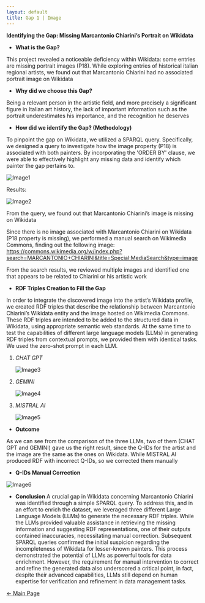 ```yaml
---
layout: default
title: Gap 1 | Image
---
```


**Identifying the Gap: Missing Marcantonio Chiarini’s Portrait on Wikidata**

- **What is the Gap?**

This project revealed a noticeable deficiency within Wikidata: some entries are missing portrait images (P18). While exploring entries of historical italian regional artists, we found out that Marcantonio Chiarini had no associated portrait image on Wikidata

- **Why did we choose this Gap?**

Being a relevant person in the artistic field, and more precisely a significant figure in Italian art history, the lack of important information such as the portrait underestimates his importance, and the recognition he deserves

- **How did we identify the Gap? (Methodology)**

To pinpoint the gap on Wikidata, we utilized a SPARQL query. Specifically, we designed a query to investigate how the image property (P18) is associated with both painters. By incorporating the 'ORDER BY' clause, we were able to effectively highlight any missing data and identify which painter the gap pertains to.

![Image1](/abremipainters/assets/images/Immagine3.jpg) 

Results: 

![Image2](/abremipainters/assets/images/Immagine4.jpg)

From the query, we found out that Marcantonio Chiarini’s image is missing on Wikidata

Since there is no image associated with Marcantonio Chiarini on Wikidata (P18 property is missing), we performed a manual search on Wikimedia Commons, finding out the following image: https://commons.wikimedia.org/w/index.php?search=MARCANTONIO+CHIARINI&title=Special:MediaSearch&type=image



From the search results, we reviewed multiple images and identified one that appears to be related to Chiarini or his artistic work

- **RDF Triples Creation to Fill the Gap**

In order to integrate the discovered image into the artist’s Wikidata profile, we created RDF triples that describe the relationship between Marcantonio Chiarini’s Wikidata entity and the image hosted on Wikimedia Commons. These RDF triples are intended to be added to the structured data in Wikidata, using appropriate semantic web standards. At the same time to test the capabilities of different large language models (LLMs) in generating RDF triples from contextual prompts, we provided them with identical tasks. We used the zero-shot prompt in each LLM. 

1. *CHAT GPT*
   
   ![Image3](/abremipainters/assets/images/RDFTRIPLES1.png)
   
2. *GEMINI*
   
    ![Image4](/abremipainters/assets/images/RDFTRIPLES2.jpg)
   
3. *MISTRAL AI*
   
    ![Image5](/abremipainters/assets/images/RDFTRIPLES3.png)

- **Outcome**

As we can see from the comparison of the three LLMs, two of them (CHAT GPT and GEMINI)  gave us the right result, since the Q-IDs for the artist and the image are the same as the ones on Wikidata. While MISTRAL AI produced RDF with incorrect Q-IDs, so we corrected them manually

- **Q-IDs Manual Correction**
  
 ![Image6](/abremipainters/assets/images/RDFTRIPLES4.png)

- **Conclusion**
A crucial gap in Wikidata concerning Marcantonio Chiarini was identified through a simple SPARQL query. To address this, and in an effort to enrich the dataset, we leveraged three different Large Language Models (LLMs) to generate the necessary RDF triples. While the LLMs provided valuable assistance in retrieving the missing information and suggesting RDF representations, one of their outputs contained inaccuracies, necessitating manual correction.
Subsequent SPARQL queries confirmed the initial suspicion regarding the incompleteness of Wikidata for lesser-known painters. This process demonstrated the potential of LLMs as powerful tools for data enrichment. However, the requirement for manual intervention to correct and refine the generated data also underscored a critical point, in fact, despite their advanced capabilities, LLMs still depend on human expertise for verification and refinement in data management tasks.

[← Main Page](./)





